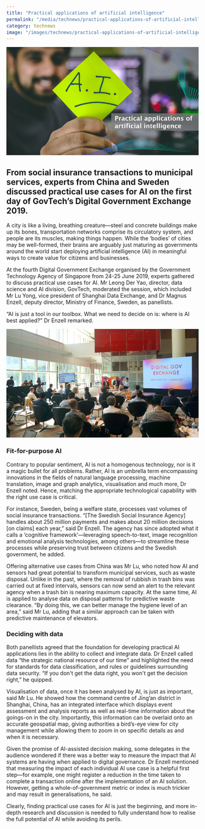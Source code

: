 ```yaml
---
title: "Practical applications of artificial intelligence"
permalink: "/media/technews/practical-applications-of-artificial-intelligence"
category: technews
image: "/images/technews/practical-applications-of-artificial-intelligence-smart-nation-govtech-header.jpg"
---
```


![Practical applications of artificial intelligence](/images/technews/practical-applications-of-artificial-intelligence-smart-nation-govtech-header.jpg)

From social insurance transactions to municipal services, experts from China and Sweden discussed practical use cases for AI on the first day of GovTech’s Digital Government Exchange 2019.
---

A city is like a living, breathing creature—steel and concrete buildings make up its bones, transportation networks comprise its circulatory system, and people are its muscles, making things happen. While the ‘bodies’ of cities may be well-formed, their brains are arguably just maturing as governments around the world start deploying artificial intelligence (AI) in meaningful ways to create value for citizens and businesses.

At the fourth Digital Government Exchange organised by the Government Technology Agency of Singapore from 24-25 June 2019, experts gathered to discuss practical use cases for AI. Mr Leong Der Yao, director, data science and AI division, GovTech, moderated the session, which included Mr Lu Yong, vice president of Shanghai Data Exchange, and Dr Magnus Enzell, deputy director, Ministry of Finance, Sweden, as panellists.

“AI is just a tool in our toolbox. What we need to decide on is: where is AI best applied?” Dr Enzell remarked.

![Practical applications of artificial intelligence at DGX 2019](/images/technews/practical-applications-of-artificial-intelligence-part2.png)

### **Fit-for-purpose AI**

Contrary to popular sentiment, AI is not a homogenous technology, nor is it a magic bullet for all problems. Rather, AI is an umbrella term encompassing innovations in the fields of natural language processing, machine translation, image and graph analytics, visualisation and much more, Dr Enzell noted. Hence, matching the appropriate technological capability with the right use case is critical. 

For instance, Sweden, being a welfare state, processes vast volumes of social insurance transactions. “[The Swedish Social Insurance Agency] handles about 250 million payments and makes about 20 million decisions [on claims] each year,” said Dr Enzell. The agency has since adopted what it calls a ‘cognitive framework’—leveraging speech-to-text, image recognition and emotional analysis technologies, among others—to streamline these processes while preserving trust between citizens and the Swedish government, he added. 

Offering alternative use cases from China was Mr Lu, who noted how AI and sensors had great potential to transform municipal services, such as waste disposal. Unlike in the past, where the removal of rubbish in trash bins was carried out at fixed intervals, sensors can now send an alert to the relevant agency when a trash bin is nearing maximum capacity. At the same time, AI is applied to analyse data on disposal patterns for predictive waste clearance. “By doing this, we can better manage the hygiene level of an area,” said Mr Lu, adding that a similar approach can be taken with predictive maintenance of elevators.

### **Deciding with data**

Both panellists agreed that the foundation for developing practical AI applications lies in the ability to collect and integrate data. Dr Enzell called data “the strategic national resource of our time” and highlighted the need for standards for data classification, and rules or guidelines surrounding data security. “If you don't get the data right, you won't get the decision right,” he quipped.

Visualisation of data, once it has been analysed by AI, is just as important, said Mr Lu. He showed how the command centre of Jing’an district in Shanghai, China, has an integrated interface which displays event assessment and analysis reports as well as real-time information about the goings-on in the city. Importantly, this information can be overlaid onto an accurate geospatial map, giving authorities a bird’s-eye view for city management while allowing them to zoom in on specific details as and when it is necessary.

Given the promise of AI-assisted decision making, some delegates in the audience wondered if there was a better way to measure the impact that AI systems are having when applied to digital governance. Dr Enzell mentioned that measuring the impact of each individual AI use case is a helpful first step—for example, one might register a reduction in the time taken to complete a transaction online after the implementation of an AI solution. However, getting a whole-of-government metric or index is much trickier and may result in generalisations, he said.

Clearly, finding practical use cases for AI is just the beginning, and more in-depth research and discussion is needed to fully understand how to realise the full potential of AI while avoiding its perils.  
